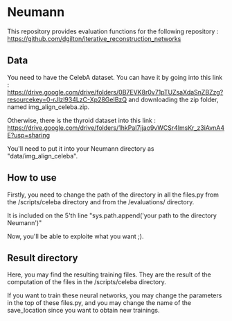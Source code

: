 # Neumann

This repository provides evaluation functions for the following repository : https://github.com/dgilton/iterative_reconstruction_networks

## Data 

You need to have the CelebA dataset.
You can have it by going into this link : https://drive.google.com/drive/folders/0B7EVK8r0v71pTUZsaXdaSnZBZzg?resourcekey=0-rJlzl934LzC-Xp28GeIBzQ
and downloading the zip folder, named img_align_celeba.zip.

Otherwise, there is the thyroid dataset into this link : https://drive.google.com/drive/folders/1hkPaI7jjao9vWCSr4lmsKr_z3iAvnA4E?usp=sharing

You'll need to put it into your Neumann directory as "data/img_align_celeba".

## How to use 

Firstly, you need to change the path of the directory in all the files.py from the /scripts/celeba directory and from the /evaluations/ directory.

It is included on the 5'th line "sys.path.append('your path to the directory Neumann')"

Now, you'll be able to exploite what you want ;).

## Result directory

Here, you may find the resulting training files. 
They are the result of the computation of the files in the /scripts/celeba directory.

If you want to train these neural networks, you may change the parameters in the top of these files.py, and you may change the name of the save_location since you want to obtain new trainings.
